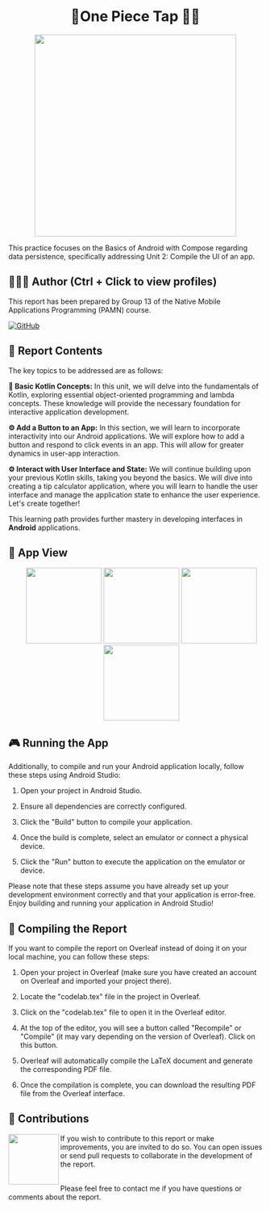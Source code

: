 <h1 align="center">🦜One Piece Tap 🏴‍☠️</h1>

<p align="center">
  <img width="400px" src="https://github.com/AlejandroDavidArzolaSaavedra/One-Piece-Tap-App/assets/90756437/bd93916c-7484-42d9-aaa4-7ec99a61bcb7">
</p>

This practice focuses on the Basics of Android with Compose regarding data persistence, specifically addressing Unit 2: Compile the UI of an app.

## 🙆👨‍💻 Author (Ctrl + Click to view profiles)
This report has been prepared by Group 13 of the Native Mobile Applications Programming (PAMN) course.

[![GitHub](https://img.shields.io/badge/GitHub-Alejandro%20David%20Arzola%20Saavedra-blue?style=flat-square&logo=github)](https://github.com/AlejandroDavidArzolaSaavedra)
  
## 📑 Report Contents
The key topics to be addressed are as follows:

**🚀 Basic Kotlin Concepts:**
  In this unit, we will delve into the fundamentals of Kotlin, exploring essential object-oriented programming and lambda concepts. These knowledge will provide the necessary foundation for interactive application development.

**⚙️ Add a Button to an App:**
  In this section, we will learn to incorporate interactivity into our Android applications. We will explore how to add a button and respond to click events in an app. This will allow for greater dynamics in user-app interaction.

**⚙️ Interact with User Interface and State:**
  We will continue building upon your previous Kotlin skills, taking you beyond the basics. We will dive into creating a tip calculator application, where you will learn to handle the user interface and manage the application state to enhance the user experience. Let's create together!

This learning path provides further mastery in developing interfaces in **Android** applications.

## 📱 App View

<ul align="center">		
  <img width="150px" src="https://i.imgur.com/BEwb4BZ.png">
  <img width="150px" src="https://i.imgur.com/WVb2J5A.png">
  <img width="150px" src="https://i.imgur.com/oeWcWhH.png">
  <img width="150px" src="https://i.imgur.com/PLSjTbL.png">
</ul>


## 🎮 Running the App
Additionally, to compile and run your Android application locally, follow these steps using Android Studio:

1. Open your project in Android Studio.

2. Ensure all dependencies are correctly configured.

3. Click the "Build" button to compile your application.

4. Once the build is complete, select an emulator or connect a physical device.

5. Click the "Run" button to execute the application on the emulator or device.

Please note that these steps assume you have already set up your development environment correctly and that your application is error-free. Enjoy building and running your application in Android Studio!

## 📄 Compiling the Report
If you want to compile the report on Overleaf instead of doing it on your local machine, you can follow these steps:

1. Open your project in Overleaf (make sure you have created an account on Overleaf and imported your project there).

2. Locate the "codelab.tex" file in the project in Overleaf.

3. Click on the "codelab.tex" file to open it in the Overleaf editor.

4. At the top of the editor, you will see a button called "Recompile" or "Compile" (it may vary depending on the version of Overleaf). Click on this button.

5. Overleaf will automatically compile the LaTeX document and generate the corresponding PDF file.

6. Once the compilation is complete, you can download the resulting PDF file from the Overleaf interface.

## 🤝 Contributions
<img align="left" width="100" height="100" src="https://github.com/AlejandroDavidArzolaSaavedra/Kata-Working-With-Sqlite/assets/90756437/f83020eb-76e4-4224-87e4-ae2a2d370b05g">
If you wish to contribute to this report or make improvements, you are invited to do so. You can open issues or send pull requests to collaborate in the development of the report.<br><br>

Please feel free to contact me if you have questions or comments about the report.
